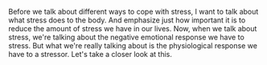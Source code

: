 Before we talk about different ways to cope with stress, I want to talk about
what stress does to the body. And emphasize just how important it is to reduce
the amount of stress we have in our lives. Now, when we talk about stress,
we're talking about the negative emotional response we have to stress. But what
we're really talking about is the physiological response we have to a stressor.
Let's take a closer look at this.
